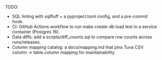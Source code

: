 TODO:
- SQL linting with sqlfluff + a pyproject.toml config, and a pre-commit hook.
- CI: GitHub Actions workflow to run make create-db load test in a service container (Postgres 16).
- Data diffs: add a scripts/diff_counts.sql to compare row counts across runs/releases.
- Column mapping catalog: a docs/mapping.md that pins Tuva CSV column → table.column mapping for maintainability.